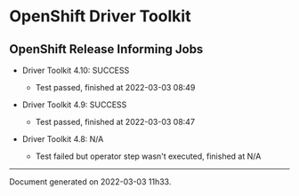 
OpenShift Driver Toolkit
========================

OpenShift Release Informing Jobs
--------------------------------



* Driver Toolkit 4.10: SUCCESS
  - Test passed, finished at 2022-03-03 08:49



* Driver Toolkit 4.9: SUCCESS
  - Test passed, finished at 2022-03-03 08:47



* Driver Toolkit 4.8: N/A
  - Test failed but operator step wasn't executed, finished at N/A

---
Document generated on 2022-03-03 11h33.
